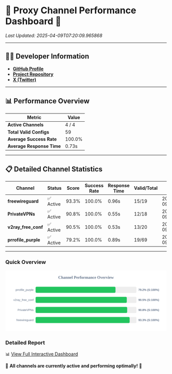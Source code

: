 # 🌟 Proxy Channel Performance Dashboard 🌟

_Last Updated: 2025-04-09T07:20:09.965868_

---

## 👩‍💻 Developer Information

- **[GitHub Profile](https://github.com/4n0nymou3)**  
- **[Project Repository](https://github.com/4n0nymou3/multi-proxy-config-fetcher)**  
- **[X (Twitter)](https://x.com/4n0nymou3)**  

---

## 📊 Performance Overview

| Metric                | Value       |
|-----------------------|-------------|
| **Active Channels**   | 4 / 4       |
| **Total Valid Configs** | 59          |
| **Average Success Rate** | 100.0%      |
| **Average Response Time** | 0.73s       |

---

## 📋 Detailed Channel Statistics

| Channel          | Status     | Score  | Success Rate | Response Time | Valid/Total | Last Success               |
|------------------|------------|--------|--------------|---------------|-------------|----------------------------|
| **freewireguard**  | ✅ Active  | 93.3%  | 100.0% | 0.96s         | 15/19       | 2025-04-09T07:20:09.963978 |
| **PrivateVPNs**  | ✅ Active  | 90.8%  | 100.0% | 0.55s         | 12/18       | 2025-04-09T07:20:08.975115 |
| **v2ray_free_conf**  | ✅ Active  | 90.5%  | 100.0% | 0.53s         | 13/20       | 2025-04-09T07:20:08.387923 |
| **prrofile_purple**  | ✅ Active  | 79.2%  | 100.0% | 0.89s         | 19/69       | 2025-04-09T07:20:07.789511 |

---

### Quick Overview
<div align="center">
  <a href="https://raw.githubusercontent.com/nullluser/NullRepo/refs/heads/main/assets/channel_stats_chart.svg">
    <img src="https://raw.githubusercontent.com/nullluser/NullRepo/refs/heads/main/assets/channel_stats_chart.svg" alt="Source Performance Statistics" width="800">
  </a>
</div>

### Detailed Report
📊 [View Full Interactive Dashboard](https://htmlpreview.github.io/?https://github.com/nullluser/NullRepo/blob/main/assets/performance_report.html)

🎉 **All channels are currently active and performing optimally!** 🎉
